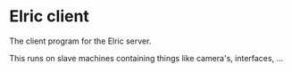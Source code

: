 # Elric client

The client program for the Elric server.

This runs on slave machines containing things like camera's, interfaces, ...